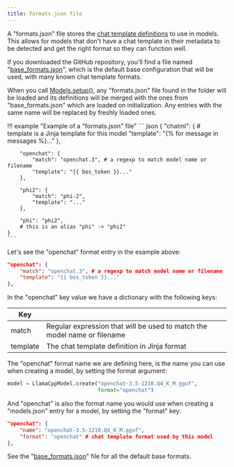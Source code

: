 ```yaml
---
title: formats.json file
---
```


A "formats.json" file stores the [chat template definitions](setup_format.md) to use in models. This allows for models that don't have a chat template in their metadata to be detected and get the right format so they can function well.

If you downloaded the GitHub repository, you'll find a file named "[base_formats.json](https://github.com/jndiogo/sibila/blob/main/sibila/base_formats.json)", which is the default base configuration that will be used, with many known chat template formats. 

When you call [Models.setup()](../api-reference/models.md#sibila.Models.setup), any "formats.json" file found in the folder will be loaded and its definitions will be merged with the ones from "base_formats.json" which are loaded on initialization. Any entries with the same name will be replaced by freshly loaded ones.

!!! example "Example of a "formats.json" file"
    ``` json
    {
        "chatml": {
            # template is a Jinja template for this model
            "template": "{% for message in messages %}..."
        },

        "openchat": {
            "match": "openchat.3", # a regexp to match model name or filename
            "template": "{{ bos_token }}..."
        },    

        "phi2": {
            "match": "phi-2",
            "template": "..."
        },

        "phi": "phi2",
        # this is an alias "phi" -> "phi2"
    }
    ```

Let's see the "openchat" format entry in the example above:

``` json
"openchat": {
    "match": "openchat.3", # a regexp to match model name or filename
    "template": "{{ bos_token }}..."
},
```


In the "openchat" key value we have a dictionary with the following keys:

| Key | |
|-----|-|
| match | Regular expression that will be used to match the model name or filename |
| template | The chat template definition in Jinja format |





The "openchat" format name we are defining here, is the name you can use when creating a model, by setting the format argument:

``` python
model = LlamaCppModel.create("openchat-3.5-1210.Q4_K_M.gguf",
                             format="openchat")
```

And "openchat" is also the format name you would use when creating a "models.json" entry for a model, by setting the "format" key:

``` json
"openchat": {
    "name": "openchat-3.5-1210.Q4_K_M.gguf",
    "format": "openchat" # chat template format used by this model
},
```





See the "[base_formats.json](https://github.com/jndiogo/sibila/blob/main/sibila/base_formats.json)" file for all the default base formats.

